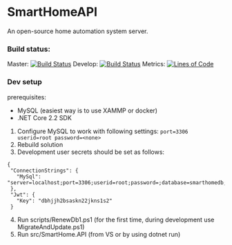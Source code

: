 # SmartHomeAPI
An open-source home automation system server.

### Build status:
Master:
[![Build Status](https://travis-ci.org/MadSciencist/SmartHomeAPI.svg?branch=master)](https://travis-ci.org/MadSciencist/SmartHomeAPI)
Develop:
[![Build Status](https://travis-ci.org/MadSciencist/SmartHomeAPI.svg?branch=develop)](https://travis-ci.org/MadSciencist/SmartHomeAPI)
Metrics:
[![Lines of Code](https://sonarcloud.io/api/project_badges/measure?project=MadSciencist_SmartHomeAPI&metric=ncloc)](https://sonarcloud.io/dashboard?id=MadSciencist_SmartHomeAPI)

### Dev setup
prerequisites:
  * MySQL (easiest way is to use XAMMP or docker)
  * .NET Core 2.2 SDK
  
1) Configure MySQL to work with following settings:
      `port=3306
      userid=root
      password=<none>`
2) Rebuild solution
3) Development user secrets should be set as follows:
 ```
{
  "ConnectionStrings": {
    "MySql": "server=localhost;port=3306;userid=root;password=;database=smarthomedb;SslMode=none;CharSet=utf8"
  },
  "Jwt": {
    "Key": "dbhjjh2bsaskn22jkns1s2"
  }
```
4) Run scripts/RenewDb1.ps1 (for the first time, during development use MigrateAndUpdate.ps1)
5) Run src/SmartHome.API (from VS or by using dotnet run)
